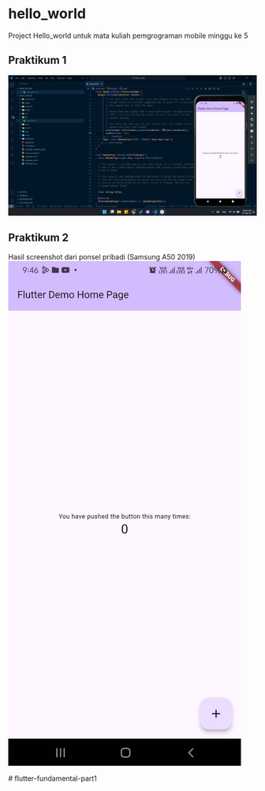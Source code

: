 # hello_world

Project Hello_world untuk mata kuliah pemgrograman mobile minggu ke 5

## Praktikum 1
![prak 1 brilyan](/praktikum1.png)

## Praktikum 2
Hasil screenshot dari ponsel pribadi (Samsung A50 2019)
![prak 2 brilyan](/praktikum2.jpeg)

#   f l u t t e r - f u n d a m e n t a l - p a r t 1 
 
 